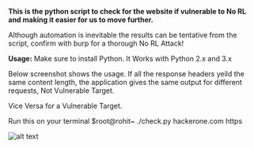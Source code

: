 **This is the python script to check for the website if vulnerable to No RL and making it easier for us to move further.**

Although automation is inevitable the results can be tentative from the script, confirm with burp for a thorough No RL Attack!

**Usage:**
Make sure to install Python. It Works with Python 2.x and 3.x 

Below screenshot shows the usage.
If all the response headers yeild the same content length, the application gives the same output for different requests, Not Vulnerable Target.

Vice Versa for a Vulnerable Target.

Run this on your terminal
$root@rohit~ ./check.py hackerone.com https

![alt text](https://github.com/shifa123/NoRLCheck/blob/master/Screenshot%202020-05-20%20at%2012.44.59%20PM.png?raw=true)
